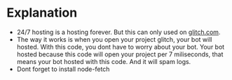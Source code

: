 # Explanation
- 24/7 hosting is a hosting forever. But this can only used on [glitch.com](https://glitch.com/).
- The way it works is when you open your project glitch, your bot will hosted. With this code, you dont have to worry about your bot. Your bot hosted because this code will open your project per 7 miliseconds, that means your bot hosted with this code. And it will spam logs.
- Dont forget to install node-fetch
